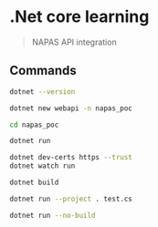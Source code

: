 # .Net core learning

> NAPAS API integration

## Commands

```bash
dotnet --version

dotnet new webapi -n napas_poc

cd napas_poc

dotnet run

dotnet dev-certs https --trust
dotnet watch run

dotnet build

dotnet run --project . test.cs

dotnet run --no-build
```
